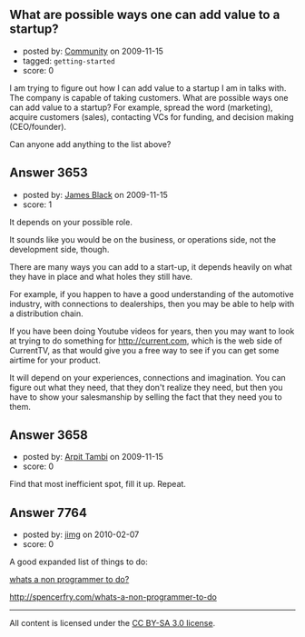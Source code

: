 ## What are possible ways one can add value to a startup?

- posted by: [Community](https://stackexchange.com/users/-1/-1-community) on 2009-11-15
- tagged: `getting-started`
- score: 0

I am trying to figure out how I can add value to a startup I am in talks with. The company is capable of taking customers. What are possible ways one can add value to a startup? For example, spread the word (marketing), acquire customers (sales), contacting VCs for funding, and decision making (CEO/founder).

Can anyone add anything to the list above?


## Answer 3653

- posted by: [James Black](https://stackexchange.com/users/-1/1074-james-black) on 2009-11-15
- score: 1

<p>It depends on your possible role.</p>

<p>It sounds like you would be on the business, or operations side, not the development side, though.</p>

<p>There are many ways you can add to a start-up, it depends heavily on what they have in place and what holes they still have.</p>

<p>For example, if you happen to have a good understanding of the automotive industry, with connections to dealerships, then you may be able to help with a distribution chain.</p>

<p>If you have been doing Youtube videos for years, then you may want to look at trying to do something for <a href="http://current.com" rel="nofollow">http://current.com</a>, which is the web side of CurrentTV, as that would give you a free way to see if you can get some airtime for your product.</p>

<p>It will depend on your experiences, connections and imagination.  You can figure out what they need, that they don't realize they need, but then you have to show your salesmanship by selling the fact that they need you to them.</p>



## Answer 3658

- posted by: [Arpit Tambi](https://stackexchange.com/users/-1/309-arpit-tambi) on 2009-11-15
- score: 0

Find that most inefficient spot, fill it up. Repeat.


## Answer 7764

- posted by: [jimg](https://stackexchange.com/users/-1/2380-jimg) on 2010-02-07
- score: 0

<p>A good expanded list of things to do:</p>

<p><a href="http://news.ycombinator.com/item?id=779378" rel="nofollow">whats a non programmer to do?</a></p>

<p><a href="http://spencerfry.com/whats-a-non-programmer-to-do" rel="nofollow">http://spencerfry.com/whats-a-non-programmer-to-do</a></p>




---

All content is licensed under the [CC BY-SA 3.0 license](https://creativecommons.org/licenses/by-sa/3.0/).
